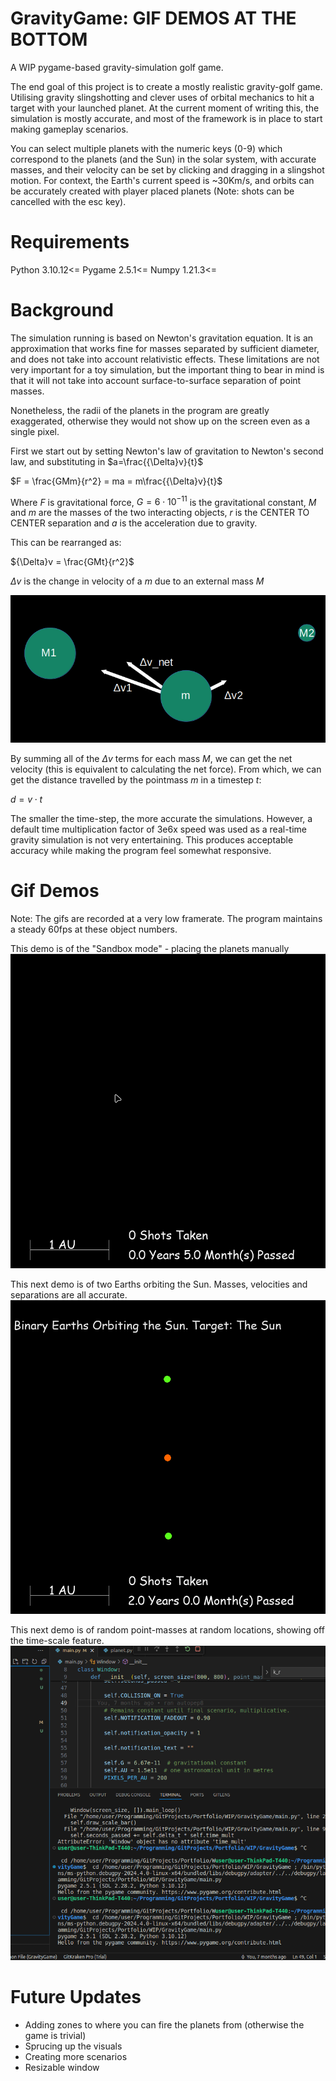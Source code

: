 # GravityGame: GIF DEMOS AT THE BOTTOM
A WIP pygame-based gravity-simulation golf game.

The end goal of this project is to create a mostly realistic gravity-golf game. Utilising gravity slingshotting and clever uses of orbital mechanics to hit a target with your launched planet.
At the current moment of writing this, the simulation is mostly accurate, and most of the framework is in place to start making gameplay scenarios.

You can select multiple planets with the numeric keys (0-9) which correspond to the planets (and the Sun) in the solar system, with accurate masses, and their velocity can be set by clicking and dragging in a slingshot motion. For context, the Earth's current speed is ~30Km/s, and orbits can be accurately created with player placed planets (Note: shots can be cancelled with the esc key).

# Requirements

Python 3.10.12<= 
Pygame 2.5.1<=
Numpy 1.21.3<=

# Background

The simulation running is based on Newton's gravitation equation. It is an approximation that works fine for masses separated by sufficient diameter, and does not take into account relativistic effects.
These limitations are not very important for a toy simulation, but the important thing to bear in mind is that it will not take into account surface-to-surface separation of point masses.

Nonetheless, the radii of the planets in the program are greatly exaggerated, otherwise they would not show up on the screen even as a single pixel. 

First we start out by setting Newton's law of gravitation to Newton's second law, and substituting in $a=\frac{{\Delta}v}{t}$

$F = \frac{GMm}{r^2} = ma = m\frac{{\Delta}v}{t}$

Where $F$ is gravitational force, $G=6{\cdot}10^{-11}$ is the gravitational constant, $M$ and $m$ are the masses of the two interacting objects, $r$ is the CENTER TO CENTER separation and $a$ is the acceleration due to gravity. 

This can be rearranged as:

${\Delta}v = \frac{GMt}{r^2}$

${\Delta}v$ is the change in velocity of a $m$ due to an external mass $M$

![alt text](VelocityDiagram.png)

By summing all of the ${\Delta}v$ terms for each mass $M$, we can get the net velocity (this is equivalent to calculating the net force). From which, we can get the distance travelled by the pointmass $m$ in a timestep $t$:

$d=v{\cdot}t$

The smaller the time-step, the more accurate the simulations. However, a default time multiplication factor of 3e6x speed was used as a real-time gravity simulation is not very entertaining. This produces acceptable accuracy while making the program feel somewhat responsive.

# Gif Demos

Note: The gifs are recorded at a very low framerate. The program maintains a steady 60fps at these object numbers.

This demo is of the "Sandbox mode" - placing the planets manually
![Sandbox Gif](Demo.gif)

This next demo is of two Earths orbiting the Sun. Masses, velocities and separations are all accurate.
![Binary Earth Orbit](Demo2.gif)

This next demo is of random point-masses at random locations, showing off the time-scale feature.
![Randomly Generated Point w/ Time Scale Change](Demo3.gif)

# Future Updates

* Adding zones to where you can fire the planets from (otherwise the game is trivial)
* Sprucing up the visuals
* Creating more scenarios
* Resizable window
